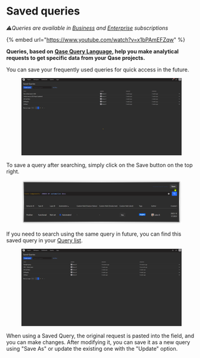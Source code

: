 # Saved queries

_⚠️Queries are available in_ [_Business_](https://help.qase.io/en/articles/5563727-business-plan) _and_ [_Enterprise_](https://help.qase.io/en/articles/6640055-enterprise-plan) _subscriptions_

{% embed url="https://www.youtube.com/watch?v=x1bPAmEFZqw" %}

**Queries, based on** [**Qase Query Language**](https://docs.qase.io/general/analytics/queries-qql-qase-query-language)**, help you make analytical requests to get specific data from your Qase projects.**

You can save your frequently used queries for quick access in the future.

<figure><img src="../../../.gitbook/assets/query 1.gif" alt=""><figcaption></figcaption></figure>

To save a query after searching, simply click on the Save button on the top right.

<figure><img src="../../../.gitbook/assets/image (2) (1).png" alt=""><figcaption></figcaption></figure>

If you need to search using the same query in future, you can find this saved query in your [Query list](https://app.qase.io/report/queries-list).

<figure><img src="../../../.gitbook/assets/query 3.gif" alt=""><figcaption></figcaption></figure>

When using a Saved Query, the original request is pasted into the field, and you can make changes. After modifying it, you can save it as a new query using "Save As" or update the existing one with the "Update" option.
